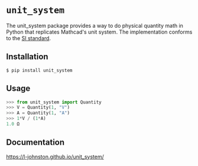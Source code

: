 # `unit_system`
The unit_system package provides a way to do physical quantity math
in Python that replicates Mathcad's unit system. The implementation
conforms to the [SI standard](https://nvlpubs.nist.gov/nistpubs/Legacy/SP/nistspecialpublication811e2008.pdf).

## Installation
```linux
$ pip install unit_system
```  

## Usage

```python
>>> from unit_system import Quantity
>>> V = Quantity(1, "V")
>>> A = Quantity(1, "A")
>>> 1*V / (1*A)
1.0 Ω
```  

## Documentation
https://l-johnston.github.io/unit_system/
